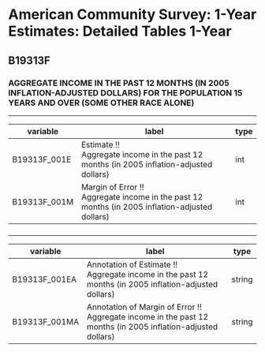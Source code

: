# American Community Survey: 1-Year Estimates: Detailed Tables 1-Year

## B19313F

### AGGREGATE INCOME IN THE PAST 12 MONTHS (IN 2005 INFLATION-ADJUSTED DOLLARS) FOR THE POPULATION 15 YEARS AND OVER (SOME OTHER RACE ALONE)

___

| variable | label | type |
| ----- | ----- | ----- |
| B19313F_001E | Estimate !!<br>Aggregate income in the past 12 months (in 2005 inflation-adjusted dollars) | int |
| B19313F_001M | Margin of Error !!<br>Aggregate income in the past 12 months (in 2005 inflation-adjusted dollars) | int |
### 

___

| variable | label | type |
| ----- | ----- | ----- |
| B19313F_001EA | Annotation of Estimate !!<br>Aggregate income in the past 12 months (in 2005 inflation-adjusted dollars) | string |
| B19313F_001MA | Annotation of Margin of Error !!<br>Aggregate income in the past 12 months (in 2005 inflation-adjusted dollars) | string |


